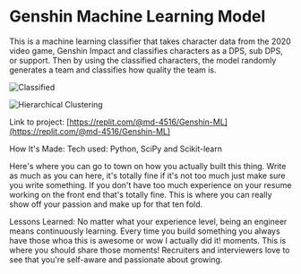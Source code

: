 # Genshin Machine Learning Model

This is a machine learning classifier that takes character data from the 2020 video game, Genshin Impact and classifies characters as a DPS, sub DPS, or support. Then by using the classified characters, the model randomly generates a team and classifies how quality the team is. 

![Classified]("C:\Users\merin\Downloads\G_ML_classified.png")

![Hierarchical Clustering]("C:\Users\merin\Downloads\G_ML_hierarch.png")

Link to project: [https://replit.com/@md-4516/Genshin-ML](https://replit.com/@md-4516/Genshin-ML)

How It's Made:
Tech used: Python, SciPy and Scikit-learn

Here's where you can go to town on how you actually built this thing. Write as much as you can here, it's totally fine if it's not too much just make sure you write something. If you don't have too much experience on your resume working on the front end that's totally fine. This is where you can really show off your passion and make up for that ten fold.

Lessons Learned:
No matter what your experience level, being an engineer means continuously learning. Every time you build something you always have those whoa this is awesome or wow I actually did it! moments. This is where you should share those moments! Recruiters and interviewers love to see that you're self-aware and passionate about growing.
